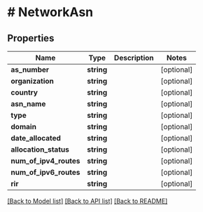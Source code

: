 # # NetworkAsn

## Properties

Name | Type | Description | Notes
------------ | ------------- | ------------- | -------------
**as_number** | **string** |  | [optional]
**organization** | **string** |  | [optional]
**country** | **string** |  | [optional]
**asn_name** | **string** |  | [optional]
**type** | **string** |  | [optional]
**domain** | **string** |  | [optional]
**date_allocated** | **string** |  | [optional]
**allocation_status** | **string** |  | [optional]
**num_of_ipv4_routes** | **string** |  | [optional]
**num_of_ipv6_routes** | **string** |  | [optional]
**rir** | **string** |  | [optional]

[[Back to Model list]](../../README.md#models) [[Back to API list]](../../README.md#api-endpoints) [[Back to README]](../../README.md)
